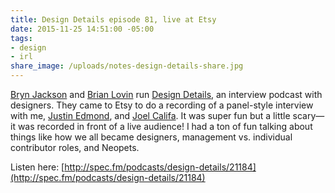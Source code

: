 ```yaml
---
title: Design Details episode 81, live at Etsy
date: 2015-11-25 14:51:00 -05:00
tags:
- design
- irl
share_image: /uploads/notes-design-details-share.jpg
---
```


[Bryn Jackson](https://twitter.com/uberbryn) and [Brian Lovin](https://twitter.com/brian_lovin) run [Design Details](http://spec.fm/podcasts/design-details), an interview podcast with designers. They came to Etsy to do a recording of a panel-style interview with me, [Justin Edmond](https://twitter.com/jedmund), and [Joel Califa](https://twitter.com/notdetails). It was super fun but a little scary—it was recorded in front of a live audience! I had a ton of fun talking about things like how we all became designers, management vs. individual contributor roles, and Neopets.

Listen here: [http://spec.fm/podcasts/design-details/21184](http://spec.fm/podcasts/design-details/21184)
